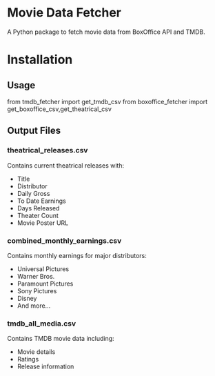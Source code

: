 # Movie Data Fetcher

A Python package to fetch movie data from BoxOffice API and TMDB.

# Installation

## Usage

from tmdb_fetcher import get_tmdb_csv
from boxoffice_fetcher import get_boxoffice_csv,get_theatrical_csv


## Output Files

### theatrical_releases.csv
Contains current theatrical releases with:
- Title
- Distributor
- Daily Gross
- To Date Earnings
- Days Released
- Theater Count
- Movie Poster URL

### combined_monthly_earnings.csv
Contains monthly earnings for major distributors:
- Universal Pictures
- Warner Bros.
- Paramount Pictures
- Sony Pictures
- Disney
- And more...

### tmdb_all_media.csv
Contains TMDB movie data including:
- Movie details
- Ratings
- Release information